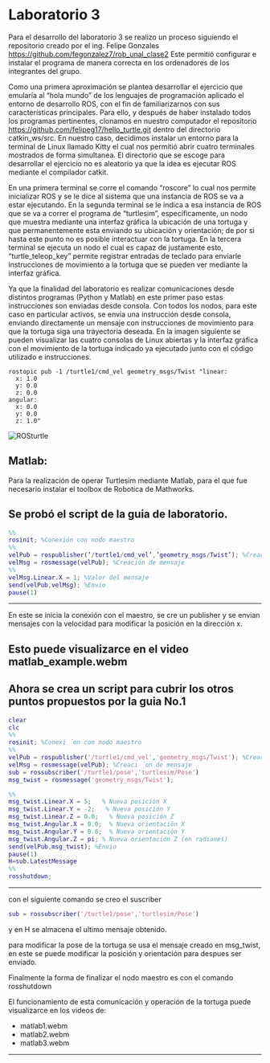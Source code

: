 # Laboratorio 3

Para el desarrollo del laboratorio 3 se realizo un proceso siguiendo
el repositorio creado por el ing. Felipe Gonzales
https://github.com/fegonzalez7/rob_unal_clase2
Este permitió configurar e instalar el programa de manera correcta 
en los ordenadores de los integrantes del grupo.

Como una primera aproximación se plantea desarrollar el ejercicio que emularía al “hola mundo” de los lenguajes de programación aplicado el entorno de desarrollo ROS, con el fin de familiarizarnos con sus características principales. Para ello, y después de haber instalado todos los programas pertinentes, clonamos en nuestro computador el repositorio https://github.com/felipeg17/hello_turtle.git dentro del directorio catkin_ws/src. En nuestro caso, decidimos instalar un entorno para la terminal de Linux llamado Kitty el cual nos permitió abrir cuatro terminales mostrados de forma simultanea. El directorio que se escoge para desarrollar el ejercicio no es aleatorio ya que la idea es ejecutar ROS mediante el compilador catkit.

En una primera terminal se corre el comando “roscore” lo cual nos permite inicializar ROS y se le dice al sistema que una instancia de ROS se va a estar ejecutando. En la segunda terminal se le indica a esa instancia de ROS que se va a correr el programa de “turtlesim”, específicamente, un nodo que muestra mediante una interfaz gráfica la ubicación de una tortuga y que permanentemente esta enviando su ubicación y orientación; de por si hasta este punto no es posible interactuar con la tortuga. En la tercera terminal se ejecuta un nodo el cual es capaz de justamente esto, “turtle_teleop_key” permite registrar entradas de teclado para enviarle instrucciones de movimiento a la tortuga que se pueden ver mediante la interfaz gráfica. 

Ya que la finalidad del laboratorio es realizar comunicaciones desde distintos programas (Python y Matlab) en este primer paso estas instrucciones son enviadas desde consola. Con todos los nodos, para este caso en particular activos, se envía una instrucción desde consola, enviando directamente un mensaje con instrucciones de movimiento para que la tortuga siga una trayectoria deseada. En la imagen siguiente se pueden visualizar las cuatro consolas de Linux abiertas y la interfaz gráfica con el movimiento de la tortuga indicado ya ejecutado junto con el código utilizado e instrucciones. 

```linux
rostopic pub -1 /turtle1/cmd_vel geometry_msgs/Twist "linear:
  x: 1.0
  y: 0.0
  z: 0.0
angular:
  x: 0.0
  y: 0.0
  z: 1.0" 
```
![ROSturtle](https://user-images.githubusercontent.com/14100413/235314796-850c5068-aab0-45d2-8cb5-9dbc6274096b.png)

## Matlab: 
Para la realización de operar Turtlesim mediante Matlab, para
el que fue necesario instalar el toolbox de Robotica de Mathworks.

Se probó el script de la guia de laboratorio.
---
```matlab
%%
rosinit; %Conexión con nodo maestro
%%
velPub = rospublisher(’/turtle1/cmd_vel’,’geometry_msgs/Twist’); %Creación publicador
velMsg = rosmessage(velPub); %Creación de mensaje
%%
velMsg.Linear.X = 1; %Valor del mensaje
send(velPub,velMsg); %Envio
pause(1)
```
---
En este se inicia la conexión con el maestro, se cre un publisher
y se envian mensajes con la velocidad para modificar la posición
en la dirección x.

Esto puede visualizarce en el video matlab_example.webm
---
Ahora se crea un script para cubrir los otros puntos propuestos
por la guia No.1
---
```matlab
clear
clc
%%
rosinit; %Conexi ́on con nodo maestro
%%
velPub = rospublisher('/turtle1/cmd_vel','geometry_msgs/Twist'); %Creaci ́on publicador
velMsg = rosmessage(velPub); %Creaci ́on de mensaje
sub = rossubscriber('/turtle1/pose','turtlesim/Pose')
msg_twist = rosmessage('geometry_msgs/Twist');

%%
msg_twist.Linear.X = 5;   % Nueva posición X
msg_twist.Linear.Y = -2;   % Nueva posición Y
msg_twist.Linear.Z = 0.0;   % Nueva posición Z
msg_twist.Angular.X = 0.0;  % Nueva orientación X
msg_twist.Angular.Y = 0.0;  % Nueva orientación Y
msg_twist.Angular.Z = pi; % Nueva orientación Z (en radianes)
send(velPub,msg_twist); %Envio
pause(1)
H=sub.LatestMessage
%%
rosshutdown;
```
-------------------------------------------------------------------
con el siguiente comando se creo el suscriber
```matlab
sub = rossubscriber('/turtle1/pose','turtlesim/Pose') 
```
 y en H se almacena el ultimo mensaje obtenido.
 
 para modificar la pose de la tortuga se usa el mensaje creado en
 msg_twist, en este se puede modificar la posición y orientación
 para despues ser enviado.
 
 Finalmente la forma de finalizar el nodo maestro es con el comando
 rosshutdown
 
 El funcionamiento de esta comunicación y operación de la tortuga
 puede visualizarce en los videos de:
 - matlab1.webm
 - matlab2.webm
 - matlab3.webm
 --------------------------------------------------------------
 
